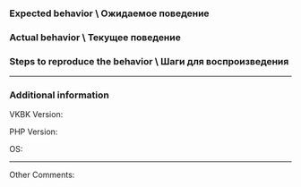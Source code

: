 ### Expected behavior \ Ожидаемое поведение

### Actual behavior \ Текущее поведение

### Steps to reproduce the behavior \ Шаги для воспроизведения


- - - -
### Additional information
VKBK Version:

PHP Version:

OS:


- - - -
Other Comments:
